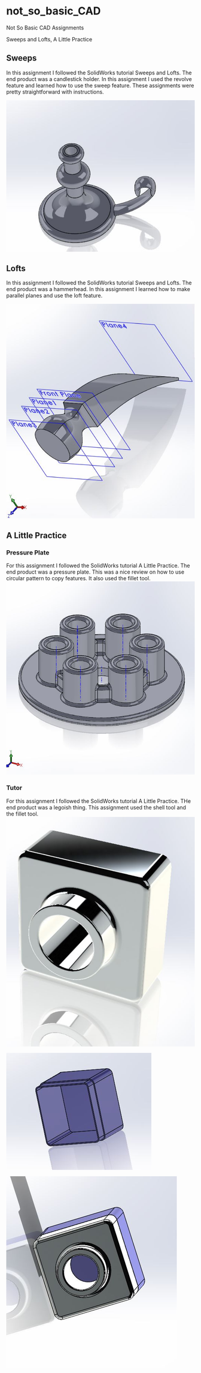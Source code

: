  # not_so_basic_CAD

Not So Basic CAD Assignments

Sweeps and Lofts, A Little Practice

## Sweeps
In this assignment I followed the SolidWorks tutorial Sweeps and Lofts. The end product was a candlestick holder. In this assignment I used the revolve feature and learned how to use the sweep feature. These assignments were pretty straightforward with instructions. 

![sweeps](https://github.com/hnovak94/not_so_basic_CAD/blob/master/media/sweeps_engineeringnotebook.JPG)

## Lofts
In this assignment I followed the SolidWorks tutorial Sweeps and Lofts. The end product was a hammerhead. In this assignment I learned how to make parallel planes and use the loft feature. 

![lofts](https://github.com/hnovak94/not_so_basic_CAD/blob/master/media/lofts_engineeringnotebook.JPG)

## A Little Practice

### Pressure Plate
For this assignment I followed the SolidWorks tutorial A Little Practice. The end product was a pressure plate. This was a nice review on how to use circular pattern to copy features. It also used the fillet tool.
![pressureplate](https://github.com/hnovak94/not_so_basic_CAD/blob/master/media/pressureplate_engineeringnotebook.JPG)

### Tutor
For this assignment I followed the SolidWorks tutorial A Little Practice. THe end product was a legoish thing. This assignment used the shell tool and the fillet tool. 
![part 1](https://github.com/hnovak94/not_so_basic_CAD/blob/master/media/tutor1_engineeringnotebook.JPG)

![part 2](https://github.com/hnovak94/not_so_basic_CAD/blob/master/media/tutor2_engineeringnotebook.JPG)

![assembly](https://github.com/hnovak94/not_so_basic_CAD/blob/master/media/tutor_engineeringnotebook.JPG)
